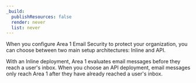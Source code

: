 ```yaml
---
_build:
  publishResources: false
  render: never
  list: never
---
```


When you configure Area 1 Email Security to protect your organization, you can choose between two main setup architectures: Inline and API.

With an Inline deployment, Area 1 evaluates email messages before they reach a user's inbox. When you choose an API deployment, email messages only reach Area 1 after they have already reached a user's inbox.